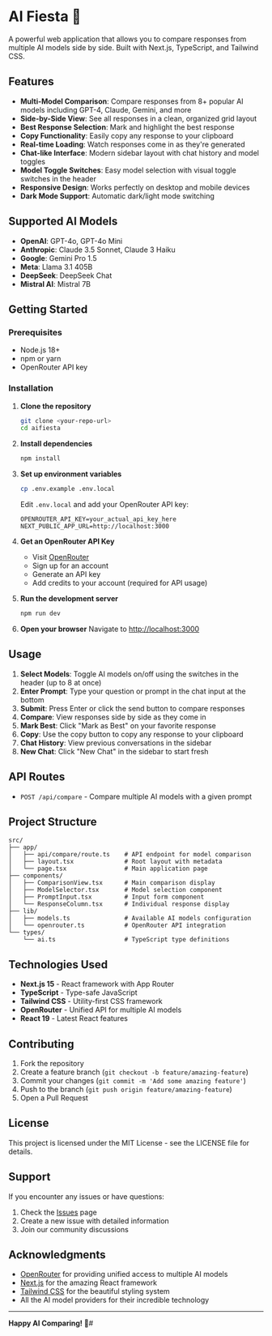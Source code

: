 # AI Fiesta 🎉

A powerful web application that allows you to compare responses from multiple AI models side by side. Built with Next.js, TypeScript, and Tailwind CSS.

## Features

- **Multi-Model Comparison**: Compare responses from 8+ popular AI models including GPT-4, Claude, Gemini, and more
- **Side-by-Side View**: See all responses in a clean, organized grid layout
- **Best Response Selection**: Mark and highlight the best response
- **Copy Functionality**: Easily copy any response to your clipboard
- **Real-time Loading**: Watch responses come in as they're generated
- **Chat-like Interface**: Modern sidebar layout with chat history and model toggles
- **Model Toggle Switches**: Easy model selection with visual toggle switches in the header
- **Responsive Design**: Works perfectly on desktop and mobile devices
- **Dark Mode Support**: Automatic dark/light mode switching

## Supported AI Models

- **OpenAI**: GPT-4o, GPT-4o Mini
- **Anthropic**: Claude 3.5 Sonnet, Claude 3 Haiku
- **Google**: Gemini Pro 1.5
- **Meta**: Llama 3.1 405B
- **DeepSeek**: DeepSeek Chat
- **Mistral AI**: Mistral 7B

## Getting Started

### Prerequisites

- Node.js 18+ 
- npm or yarn
- OpenRouter API key

### Installation

1. **Clone the repository**
   ```bash
   git clone <your-repo-url>
   cd aifiesta
   ```

2. **Install dependencies**
   ```bash
   npm install
   ```

3. **Set up environment variables**
   ```bash
   cp .env.example .env.local
   ```
   
   Edit `.env.local` and add your OpenRouter API key:
   ```
   OPENROUTER_API_KEY=your_actual_api_key_here
   NEXT_PUBLIC_APP_URL=http://localhost:3000
   ```

4. **Get an OpenRouter API Key**
   - Visit [OpenRouter](https://openrouter.ai/)
   - Sign up for an account
   - Generate an API key
   - Add credits to your account (required for API usage)

5. **Run the development server**
   ```bash
   npm run dev
   ```

6. **Open your browser**
   Navigate to [http://localhost:3000](http://localhost:3000)

## Usage

1. **Select Models**: Toggle AI models on/off using the switches in the header (up to 8 at once)
2. **Enter Prompt**: Type your question or prompt in the chat input at the bottom
3. **Submit**: Press Enter or click the send button to compare responses
4. **Compare**: View responses side by side as they come in
5. **Mark Best**: Click "Mark as Best" on your favorite response
6. **Copy**: Use the copy button to copy any response to your clipboard
7. **Chat History**: View previous conversations in the sidebar
8. **New Chat**: Click "New Chat" in the sidebar to start fresh

## API Routes

- `POST /api/compare` - Compare multiple AI models with a given prompt

## Project Structure

```
src/
├── app/
│   ├── api/compare/route.ts    # API endpoint for model comparison
│   ├── layout.tsx              # Root layout with metadata
│   └── page.tsx                # Main application page
├── components/
│   ├── ComparisonView.tsx      # Main comparison display
│   ├── ModelSelector.tsx       # Model selection component
│   ├── PromptInput.tsx         # Input form component
│   └── ResponseColumn.tsx      # Individual response display
├── lib/
│   ├── models.ts               # Available AI models configuration
│   └── openrouter.ts           # OpenRouter API integration
└── types/
    └── ai.ts                   # TypeScript type definitions
```

## Technologies Used

- **Next.js 15** - React framework with App Router
- **TypeScript** - Type-safe JavaScript
- **Tailwind CSS** - Utility-first CSS framework
- **OpenRouter** - Unified API for multiple AI models
- **React 19** - Latest React features

## Contributing

1. Fork the repository
2. Create a feature branch (`git checkout -b feature/amazing-feature`)
3. Commit your changes (`git commit -m 'Add some amazing feature'`)
4. Push to the branch (`git push origin feature/amazing-feature`)
5. Open a Pull Request

## License

This project is licensed under the MIT License - see the LICENSE file for details.

## Support

If you encounter any issues or have questions:

1. Check the [Issues](https://github.com/your-username/aifiesta/issues) page
2. Create a new issue with detailed information
3. Join our community discussions

## Acknowledgments

- [OpenRouter](https://openrouter.ai/) for providing unified access to multiple AI models
- [Next.js](https://nextjs.org/) for the amazing React framework
- [Tailwind CSS](https://tailwindcss.com/) for the beautiful styling system
- All the AI model providers for their incredible technology

---

**Happy AI Comparing! 🚀**#
